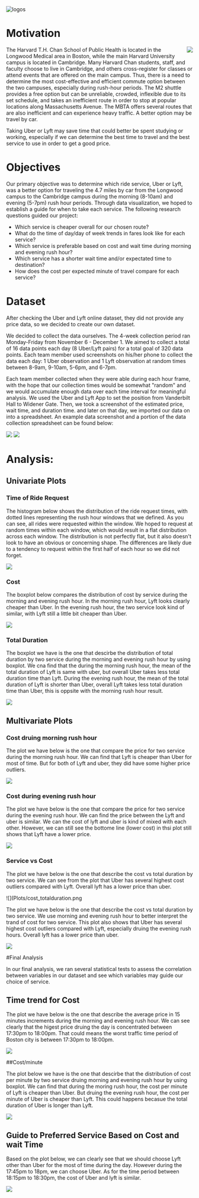 


<img src="Images/UberLyftLogos_Smaller.jpg" alt="logos">


# Motivation

<img src="Images/UberLyftGoogleMap.jpg" align="right">
The Harvard T.H. Chan School of Public Health is located in the Longwood Medical area in Boston, while the main Harvard University campus is located in Cambridge. Many Harvard Chan students, staff, and faculty choose to live in Cambridge, and others cross-register for classes or attend events that are offered on the main campus. Thus, there is a need to determine the most cost-effective and efficient commute option between the two campuses, especially during rush-hour periods. The M2 shuttle provides a free option but can be unreliable, crowded, inflexible due to its set schedule, and takes an inefficient route in order to stop at popular locations along Massachusetts Avenue. The MBTA offers several routes that are also inefficient and can experience heavy traffic. A better option may be travel by car.

Taking Uber or Lyft may save time that could better be spent studying or working, especially if we can determine the best time to travel and the best service to use in order to get a good price. 


# Objectives

Our primary objective was to determine which ride service, Uber or Lyft, was a better option for traveling the 4.7 miles by car from the Longwood campus to the Cambridge campus during the morning (8-10am) and evening (5-7pm) rush hour periods. Through data visualization, we hoped to establish a guide for when to take each service. The following research questions guided our project:

* Which service is cheaper overall for our chosen route?
* What do the time of day/day of week trends in fares look like for each service?
* Which service is preferable based on cost and wait time during morning and evening rush hour?
* Which service has a shorter wait time and/or expectated time to destination?
* How does the cost per expected minute of travel compare for each service?


# Dataset

After checking the Uber and Lyft online dataset, they did not provide any price data, so we decided to create our own dataset.

We decided to collect the data ourselves. The 4-week collection period ran Monday-Friday from November 6 - December 1. We aimed to collect a total of 16 data points each day (8 Uber/Lyft pairs) for a total goal of 320 data points. Each team member used screenshots on his/her phone to collect the data each day: 1 Uber observation and 1 Lyft observation at random times between 8-9am, 9-10am, 5-6pm, and 6-7pm.

Each team member collected when they were able during each hour frame, with the hope that our collection times would be somewhat "random" and we would accumulate enough data over each time interval for meaningful analysis. We used the Uber and Lyft App to set the position from Vanderbilt Hall to Widener Gate. Then, we took a screenshot of the estimated price, wait time, and duration time. and later on that day, we imported our data on into a spreadsheet. An example data screenshot and a portion of the data collection spreadsheet can be found below:


![](Images/Uber_Screenshot_Resized.png) ![](Images/Lyft_Screenshot_Resized.png)


# Analysis:


## Univariate Plots

### Time of Ride Request

The histogram below shows the distribution of the ride request times, with dotted lines representing the rush hour windows that we defined. As you can see, all rides were requested within the window. We hoped to request at random times within each window, which would result in a flat distribution across each window. The distribution is not perfectly flat, but it also doesn't look to have an obvious or concerning shape. The differences are likely due to a tendency to request within the first half of each hour so we did not forget.


![](Plots/ridereq_distr.png)


### Cost

The boxplot below compares the distribution of cost by service during the morning and evening rush hour. In the morning rush hour, Lyft looks clearly cheaper than Uber. In the evening rush hour, the two service look kind of similar, with Lyft still a little bit cheaper than Uber.

![](Plots/ridecost_distr_boxp.png)


### Total Duration

The boxplot we have is the one that descirbe the distribution of total duration by two service during the morning and evening rush hour by using boxplot. We cna find that the during the morning rush hour, the mean of the total duration of Lyft is same with uber, but overall Uber takes less total duration time than Lyft. During the evening rush hour, the mean of the total duration of Lyft is shorter than Uber, overall Lyft takes less total duration time than Uber, this is oppsite with the morning rush hour result. 


![](Plots/totalduration_boxp.png)



## Multivariate Plots


### Cost druing morning rush hour

The plot we have below is the one that compare the price for two service during the morning rush hour. We can find that Lyft is cheaper than Uber for most of time. But for both of Lyft and uber, they did have some higher price outliers.

![](Plots/price_am.png) 

### Cost during evening rush hour

The plot we have below is the one that compare the price for two service during the evening rush hour. We can find the price between the Lyft and uber is similar. We can the cost of lyft and uber is kind of mixed with each other. However, we can still see the bottome line (lower cost) in thsi plot still shows that Lyft have a lower price. 

![](Plots/price_pm.png)


### Service vs Cost

The plot we have below is the one that describe the cost vs total duration by two service. We can see from the plot that Uber has several highest cost outliers compared with Lyft. Overall lyft has a lower price than uber. 

![](Plots/cost_totalduration.png


The plot we have below is the one that describe the cost vs total duration by two service. We use morning and evening rush hour to better interpret the trand of cost for two service. This plot also shows that Uber has several highest cost outliers compared with Lyft, especially druing the evening rush hours. Overall lyft has a lower price than uber.

![](Plots/cost_dur.png)





#Final Analysis

In our final analysis, we ran several statistical tests to assess the correlation between variables in our dataset and see which variables may guide our choice of service.

## Time trend for Cost

The plot we have below is the one that describe the average price in 15 minutes increments during the morning and evening rush hour. We can see clearly that the higest price druing the day is concentrated between 17:30pm to 18:00pm. That could means the worst traffic time period of Boston city is between 17:30pm to 18:00pm.

![](Plots/pricein15min.png)

##Cost/minute

The plot below we have is the one that descirbe that the distribution of cost per minute by two service druing morning and evening rush hour by using boxplot. We can find that during the moring rush hour, the cost per minute of Lyft is cheaper than Uber. But druing the evening rush hour, the cost per minute of Uber is cheaper than Lyft. This could happens becasue the total duration of Uber is longer than Lyft. 

![](Plots/cost_per_min_boxp.png)


## Guide to Preferred Service Based on Cost and wait Time

Based on the plot below, we can clearly see that we should choose Lyft other than Uber for the most of time during the day. However during the 17:45pm to 18pm, we can choose Uber. As for the time period between 18:15pm to 18:30pm, the cost of Uber and lyft is similar. 

![](Plots/choicescheme_lyft.png)









